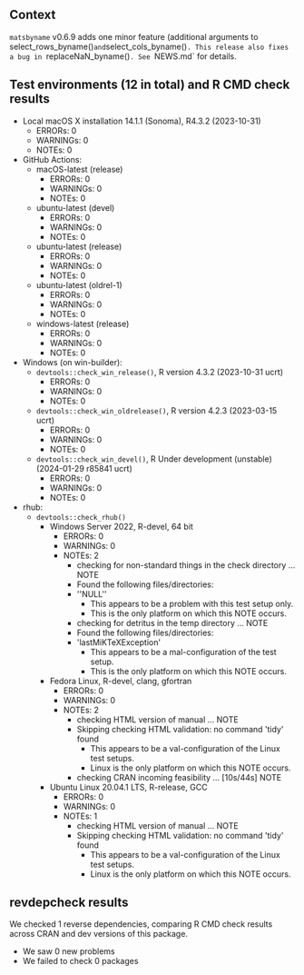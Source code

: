 ## Context

`matsbyname` v0.6.9
adds one minor feature (additional arguments to 
select_rows_byname()` and `select_cols_byname()`.
This release also fixes a bug in `replaceNaN_byname()`.
See `NEWS.md` for details.


## Test environments (12 in total) and R CMD check results

* Local macOS X installation 14.1.1 (Sonoma), R4.3.2 (2023-10-31)
    * ERRORs: 0
    * WARNINGs: 0
    * NOTEs: 0
* GitHub Actions: 
    * macOS-latest (release)
        * ERRORs: 0
        * WARNINGs: 0
        * NOTEs: 0
    * ubuntu-latest (devel)
        * ERRORs: 0
        * WARNINGs: 0
        * NOTEs: 0
    * ubuntu-latest (release)
        * ERRORs: 0
        * WARNINGs: 0
        * NOTEs: 0
    * ubuntu-latest (oldrel-1)
        * ERRORs: 0
        * WARNINGs: 0
        * NOTEs: 0
    * windows-latest (release)
        * ERRORs: 0
        * WARNINGs: 0
        * NOTEs: 0
* Windows (on win-builder):
    * `devtools::check_win_release()`, R version 4.3.2 (2023-10-31 ucrt)
        * ERRORs: 0
        * WARNINGs: 0
        * NOTEs: 0
    * `devtools::check_win_oldrelease()`, R version 4.2.3 (2023-03-15 ucrt)
        * ERRORs: 0
        * WARNINGs: 0
        * NOTEs: 0
    * `devtools::check_win_devel()`, R Under development (unstable) (2024-01-29 r85841 ucrt)
        * ERRORs: 0
        * WARNINGs: 0
        * NOTEs: 0
* rhub:
    * `devtools::check_rhub()`
        * Windows Server 2022, R-devel, 64 bit
            * ERRORs: 0
            * WARNINGs: 0
            * NOTEs: 2
                * checking for non-standard things in the check directory ... NOTE
                * Found the following files/directories:
                * ''NULL''
                    * This appears to be a problem with this test setup only.
                    * This is the only platform on which this NOTE occurs.
                * checking for detritus in the temp directory ... NOTE
                * Found the following files/directories:
                * 'lastMiKTeXException'
                    * This appears to be a mal-configuration of the test setup.
                    * This is the only platform on which this NOTE occurs.
        * Fedora Linux, R-devel, clang, gfortran
            * ERRORs: 0
            * WARNINGs: 0
            * NOTEs: 2
                - checking HTML version of manual ... NOTE
                - Skipping checking HTML validation: no command 'tidy' found
                    * This appears to be a val-configuration of the Linux test setups.
                    * Linux is the only platform on which this NOTE occurs.
                - checking CRAN incoming feasibility ... [10s/44s] NOTE
        * Ubuntu Linux 20.04.1 LTS, R-release, GCC
            * ERRORs: 0
            * WARNINGs: 0
            * NOTEs: 1
                * checking HTML version of manual ... NOTE
                * Skipping checking HTML validation: no command 'tidy' found
                    * This appears to be a val-configuration of the Linux test setups.
                    * Linux is the only platform on which this NOTE occurs.


## revdepcheck results

We checked 1 reverse dependencies, comparing R CMD check results across CRAN and dev versions of this package.

 * We saw 0 new problems
 * We failed to check 0 packages

